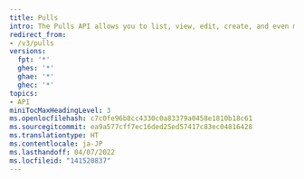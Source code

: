 ```yaml
---
title: Pulls
intro: The Pulls API allows you to list, view, edit, create, and even merge pull requests.
redirect_from:
- /v3/pulls
versions:
  fpt: '*'
  ghes: '*'
  ghae: '*'
  ghec: '*'
topics:
- API
miniTocMaxHeadingLevel: 3
ms.openlocfilehash: c7c0fe96b8cc4330c0a83379a0458e1810b18c61
ms.sourcegitcommit: ea9a577cff7ec16ded25ed57417c83ec04816428
ms.translationtype: HT
ms.contentlocale: ja-JP
ms.lasthandoff: 04/07/2022
ms.locfileid: "141520837"
---
```

<!--
  Operations are automatically generated. Markdown for this page is located in data/reusables/rest-reference/pulls/
-->
